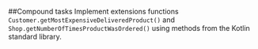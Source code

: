 ##Compound tasks
Implement extensions functions `Customer.getMostExpensiveDeliveredProduct()` and
`Shop.getNumberOfTimesProductWasOrdered()` using methods from the Kotlin standard library.